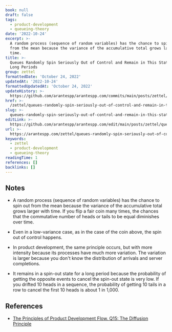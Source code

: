 ```yaml
---
book: null
draft: false
tags:
  - product-development
  - queueing-theory
date: '2022-10-24'
excerpt: >-
  A random process (sequence of random variables) has the chance to spin out
  from the mean because the variance of the accumulative total grows larger with
  time.
title: >-
  Queues Randomly Spin Seriously Out of Control and Remain in This State for
  Long Periods
group: zettel
formattedDate: 'October 24, 2022'
updatedAt: '2022-10-24'
formattedUpdatedAt: 'October 24, 2022'
updateHistory: >-
  https://github.com/arantespp/arantespp.com/commits/main/posts/zettel/queues-randomly-spin-seriously-out-of-control-and-remain-in-this-state-for-long-periods.md
href: >-
  /zettel/queues-randomly-spin-seriously-out-of-control-and-remain-in-this-state-for-long-periods
slug: >-
  queues-randomly-spin-seriously-out-of-control-and-remain-in-this-state-for-long-periods
editLink: >-
  https://github.com/arantespp/arantespp.com/edit/main/posts/zettel/queues-randomly-spin-seriously-out-of-control-and-remain-in-this-state-for-long-periods.md
url: >-
  https://arantespp.com/zettel/queues-randomly-spin-seriously-out-of-control-and-remain-in-this-state-for-long-periods
keywords:
  - zettel
  - product-development
  - queueing-theory
readingTime: 1
references: []
backlinks: []
---
```


## Notes

- A random process (sequence of random variables) has the chance to spin out from the mean because the variance of the accumulative total grows larger with time. If you flip a fair coin many times, the chances that the commutative number of heads or tails to be equal diminishes over time.

- Even in a low-variance case, as in the case of the coin above, the spin out of control happens.

- In product development, the same principle occurs, but with more intensity because its processes have much more variation. The variation is larger because you don't know the distribution of arrivals and server completions.

- It remains in a spin-out state for a long period because the probability of getting the opposite events to cancel the spin-out state is very low. If you drifted 10 heads in a sequence, the probability of getting 10 tails in a row to cancel the first 10 heads is about 1 in 1,000.

## References

- [The Principles of Product Development Flow. Q15: The Diffusion Principle](https://arantespp.com/books/the-principles-of-product-development-flow#q15-the-diffusion-principle-over-time-queues-will-randomly-spin-seriously-out-of-control-and-will-remain-in-this-state-for-long-periods)
